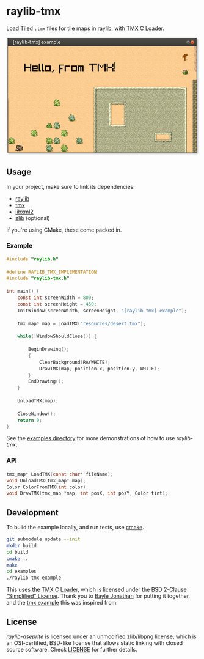 # raylib-tmx

Load [Tiled](https://www.mapeditor.org) `.tmx` files for tile maps in [raylib](https://www.raylib.com), with [TMX C Loader](https://github.com/baylej/tmx).

![examples/raylib-tmx-example.png](examples/raylib-tmx-example.png)

## Usage

In your project, make sure to link its dependencies:
- [raylib](https://www.raylib.com/)
- [tmx](https://github.com/baylej/tmx)
- [libxml2](http://xmlsoft.org)
- [zlib](http://zlib.net/) (optional)

If you're using CMake, these come packed in.

### Example

``` c
#include "raylib.h"

#define RAYLIB_TMX_IMPLEMENTATION
#include "raylib-tmx.h"

int main() {
    const int screenWidth = 800;
    const int screenHeight = 450;
    InitWindow(screenWidth, screenHeight, "[raylib-tmx] example");

    tmx_map* map = LoadTMX("resources/desert.tmx");

    while(!WindowShouldClose()) {

        BeginDrawing();
        {
            ClearBackground(RAYWHITE);
            DrawTMX(map, position.x, position.y, WHITE);
        }
        EndDrawing();
    }

    UnloadTMX(map);

    CloseWindow();
    return 0;
}

```

See the [examples directory](examples) for more demonstrations of how to use *raylib-tmx*.

### API

``` c
tmx_map* LoadTMX(const char* fileName);
void UnloadTMX(tmx_map* map);
Color ColorFromTMX(int color);
void DrawTMX(tmx_map *map, int posX, int posY, Color tint);
```

## Development

To build the example locally, and run tests, use [cmake](https://cmake.org/).

``` bash
git submodule update --init
mkdir build
cd build
cmake ..
make
cd examples
./raylib-tmx-example
```

This uses the [TMX C Loader](https://github.com/baylej/tmx), which is licensed under the [BSD 2-Clause "Simplified" License](https://github.com/baylej/tmx/blob/master/COPYING). Thank you to [Bayle Jonathan](https://github.com/baylej) for putting it together, and the [tmx example](https://github.com/baylej/tmx/blob/master/examples/raylib/raylib.c) this was inspired from.

## License

*raylib-aseprite* is licensed under an unmodified zlib/libpng license, which is an OSI-certified, BSD-like license that allows static linking with closed source software. Check [LICENSE](LICENSE) for further details.
